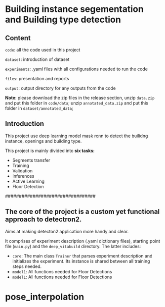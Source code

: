 # Building instance segementation and Building type detection



## Content

`code`: all the code used in this project

`dataset`: introduction of dataset 

`experiments`: .yaml files with all configurations needed to run the code

`files`: presentation and reports

`output`: output directory for any outputs from the code



**Note**: please download the zip files in the release section, unzip `data.zip` and put this folder in `code/data`; unzip `annotated_data.zip` and put this folder in `dataset/annotated_data`;  


## Introduction

This project use deep learning model mask rcnn to detect the builidng instance, openings and building type.

This project is mainly divided into **six tasks**:

- Segments transfer
- Training
- Validation
- Inferences
- Active Learning
- Floor Detection





#################################

## The core of the project is a custom yet functional approach to detectron2.

Aims at making detecton2 application more handy and clear.

It comprises of experiment description (.yaml dictionary files), starting point file (`main.py`) and the `deep_vitabuild` directory. The latter includes:

- `core`: The main class `Trainer` that parses experiment description and initializes the experiment. Its instance is shared between all training steps needed.
- `model1`: All functions needed for Floor Detections
- `model1`: All functions needed for Floor Detections


# pose_interpolation